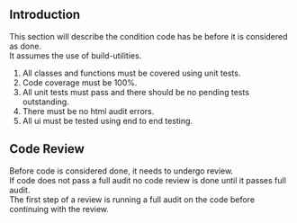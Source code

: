 ## Introduction
This section will describe the condition code has be before it is considered as done.  
It assumes the use of build-utilities.

1. All classes and functions must be covered using unit tests.
2. Code coverage must be 100%.
3. All unit tests must pass and there should be no pending tests outstanding.
4. There must be no html audit errors.
5. All ui must be tested using end to end testing.

## Code Review 
Before code is considered done, it needs to undergo review.  
If code does not pass a full audit no code review is done until it passes full audit.  
The first step of a review is running a full audit on the code before continuing with the review.